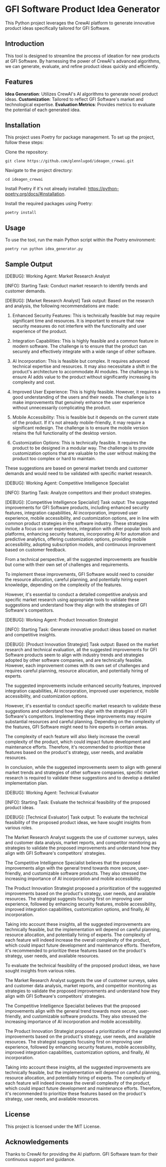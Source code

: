 # GFI Software Product Idea Generator

This Python project leverages the CrewAI platform to generate innovative product ideas specifically tailored for GFI Software.

## Introduction

This tool is designed to streamline the process of ideation for new products at GFI Software. By harnessing the power of CrewAI's advanced algorithms, we can generate, evaluate, and refine product ideas quickly and efficiently.

## Features

**Idea Generation**: Utilizes CrewAI's AI algorithms to generate novel product ideas.
**Customization**: Tailored to reflect GFI Software's market and technological expertise.
**Evaluation Metrics**: Provides metrics to evaluate the potential of each generated idea.

## Installation

This project uses Poetry for package management. To set up the project, follow these steps:

Clone the repository:
```
git clone https://github.com/glennlugod/ideagen_crewai.git
```

Navigate to the project directory:
```
cd ideagen_crewai
```

Install Poetry if it's not already installed: https://python-poetry.org/docs/#installation.

Install the required packages using Poetry:
```
poetry install
```

## Usage

To use the tool, run the main Python script within the Poetry environment:
```
poetry run python idea_generator.py
```

## Sample Output

[DEBUG]: Working Agent: Market Research Analyst

[INFO]: Starting Task: Conduct market research to identify trends and customer demands.

[DEBUG]: [Market Research Analyst] Task output: Based on the research and analysis, the following recommendations are made:

1. Enhanced Security Features: This is technically feasible but may require significant time and resources. It is important to ensure that new security measures do not interfere with the functionality and user experience of the product.

2. Integration Capabilities: This is highly feasible and a common feature in modern software. The challenge is to ensure that the product can securely and effectively integrate with a wide range of other software.

3. AI Incorporation: This is feasible but complex. It requires advanced technical expertise and resources. It may also necessitate a shift in the product's architecture to accommodate AI modules. The challenge is to ensure AI adds value to the product without significantly increasing its complexity and cost.

4. Improved User Experience: This is highly feasible. However, it requires a good understanding of the users and their needs. The challenge is to make improvements that genuinely enhance the user experience without unnecessarily complicating the product.

5. Mobile Accessibility: This is feasible but it depends on the current state of the product. If it's not already mobile-friendly, it may require a significant redesign. The challenge is to ensure the mobile version retains the full functionality of the desktop version.

6. Customization Options: This is technically feasible. It requires the product to be designed in a modular way. The challenge is to provide customization options that are valuable to the user without making the product too complex or hard to maintain.

These suggestions are based on general market trends and customer demands and would need to be validated with specific market research.



[DEBUG]: Working Agent: Competitive Intelligence Specialist

[INFO]: Starting Task: Analyze competitors and their product strategies.

[DEBUG]: [Competitive Intelligence Specialist] Task output: The suggested improvements for GFI Software products, including enhanced security features, integration capabilities, AI incorporation, improved user experience, mobile accessibility, and customization options, are in line with common product strategies in the software industry. These strategies include a focus on user experience, integration with other popular tools and platforms, enhancing security features, incorporating AI for automation and predictive analytics, offering customization options, providing mobile accessibility, adopting subscription models, and continuous improvement based on customer feedback.

From a technical perspective, all the suggested improvements are feasible but come with their own set of challenges and requirements. 

To implement these improvements, GFI Software would need to consider the resource allocation, careful planning, and potentially hiring expert knowledge, depending on the complexity of the features. 

However, it's essential to conduct a detailed competitive analysis and specific market research using appropriate tools to validate these suggestions and understand how they align with the strategies of GFI Software's competitors.



[DEBUG]: Working Agent: Product Innovation Strategist

[INFO]: Starting Task: Generate innovative product ideas based on market and competitive insights.

[DEBUG]: [Product Innovation Strategist] Task output: Based on the market research and technical evaluation, all the suggested improvements for GFI Software products seem to align with industry trends and strategies adopted by other software companies, and are technically feasible. However, each improvement comes with its own set of challenges and requires careful planning, resource allocation, and potentially hiring of experts.

The suggested improvements include enhanced security features, improved integration capabilities, AI incorporation, improved user experience, mobile accessibility, and customization options.

However, it's essential to conduct specific market research to validate these suggestions and understand how they align with the strategies of GFI Software's competitors. Implementing these improvements may require substantial resources and careful planning. Depending on the complexity of the features, GFI Software might need to hire experts in certain areas. 

The complexity of each feature will also likely increase the overall complexity of the product, which could impact future development and maintenance efforts. Therefore, it's recommended to prioritize these features based on the product's strategy, user needs, and available resources.

In conclusion, while the suggested improvements seem to align with general market trends and strategies of other software companies, specific market research is required to validate these suggestions and to develop a detailed implementation plan.



[DEBUG]: Working Agent: Technical Evaluator

[INFO]: Starting Task: Evaluate the technical feasibility of the proposed product ideas.

[DEBUG]: [Technical Evaluator] Task output: To evaluate the technical feasibility of the proposed product ideas, we have sought insights from various roles.

The Market Research Analyst suggests the use of customer surveys, sales and customer data analysis, market reports, and competitor monitoring as strategies to validate the proposed improvements and understand how they align with GFI Software's competitors' strategies.

The Competitive Intelligence Specialist believes that the proposed improvements align with the general trend towards more secure, user-friendly, and customizable software products. They also stressed the increasing importance of AI incorporation and mobile accessibility.

The Product Innovation Strategist proposed a prioritization of the suggested improvements based on the product's strategy, user needs, and available resources. The strategist suggests focusing first on improving user experience, followed by enhancing security features, mobile accessibility, improved integration capabilities, customization options, and finally, AI incorporation.

Taking into account these insights, all the suggested improvements are technically feasible, but the implementation will depend on careful planning, resource allocation, and potentially hiring of experts. The complexity of each feature will indeed increase the overall complexity of the product, which could impact future development and maintenance efforts. Therefore, it's recommended to prioritize these features based on the product's strategy, user needs, and available resources.


To evaluate the technical feasibility of the proposed product ideas, we have sought insights from various roles.

The Market Research Analyst suggests the use of customer surveys, sales and customer data analysis, market reports, and competitor monitoring as strategies to validate the proposed improvements and understand how they align with GFI Software's competitors' strategies.

The Competitive Intelligence Specialist believes that the proposed improvements align with the general trend towards more secure, user-friendly, and customizable software products. They also stressed the increasing importance of AI incorporation and mobile accessibility.

The Product Innovation Strategist proposed a prioritization of the suggested improvements based on the product's strategy, user needs, and available resources. The strategist suggests focusing first on improving user experience, followed by enhancing security features, mobile accessibility, improved integration capabilities, customization options, and finally, AI incorporation.

Taking into account these insights, all the suggested improvements are technically feasible, but the implementation will depend on careful planning, resource allocation, and potentially hiring of experts. The complexity of each feature will indeed increase the overall complexity of the product, which could impact future development and maintenance efforts. Therefore, it's recommended to prioritize these features based on the product's strategy, user needs, and available resources.

## License

This project is licensed under the MIT License.

## Acknowledgements

Thanks to CrewAI for providing the AI platform.
GFI Software team for their continuous support and guidance.
